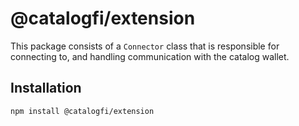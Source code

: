 # @catalogfi/extension

This package consists of a `Connector` class that is responsible for connecting to, and handling communication with the catalog wallet.

## Installation

`npm install @catalogfi/extension`
